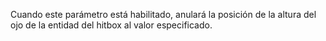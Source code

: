 Cuando este parámetro está habilitado, anulará la posición de la altura del ojo de la entidad del hitbox al valor especificado.